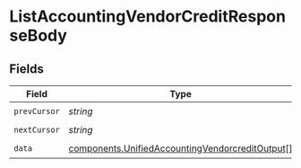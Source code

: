 # ListAccountingVendorCreditResponseBody


## Fields

| Field                                                                                                              | Type                                                                                                               | Required                                                                                                           | Description                                                                                                        |
| ------------------------------------------------------------------------------------------------------------------ | ------------------------------------------------------------------------------------------------------------------ | ------------------------------------------------------------------------------------------------------------------ | ------------------------------------------------------------------------------------------------------------------ |
| `prevCursor`                                                                                                       | *string*                                                                                                           | :heavy_check_mark:                                                                                                 | N/A                                                                                                                |
| `nextCursor`                                                                                                       | *string*                                                                                                           | :heavy_check_mark:                                                                                                 | N/A                                                                                                                |
| `data`                                                                                                             | [components.UnifiedAccountingVendorcreditOutput](../../models/components/unifiedaccountingvendorcreditoutput.md)[] | :heavy_check_mark:                                                                                                 | N/A                                                                                                                |